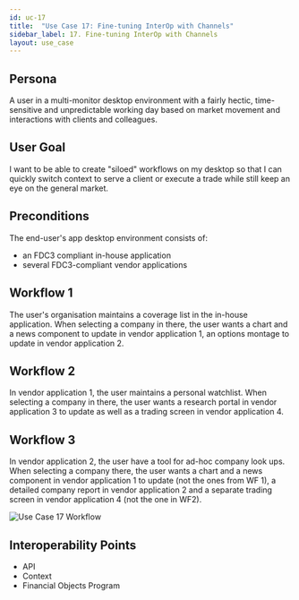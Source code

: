 ```yaml
---
id: uc-17
title:  "Use Case 17: Fine-tuning InterOp with Channels"
sidebar_label: 17. Fine-tuning InterOp with Channels
layout: use_case
---
```


## Persona
A user in a multi-monitor desktop environment with a fairly hectic, time-sensitive and unpredictable working day based on market movement and interactions with clients and colleagues.

## User Goal
I want to be able to create "siloed" workflows on my desktop so that I can quickly switch context to serve a client or execute a trade while still keep an eye on the general market.

## Preconditions
The end-user's app desktop environment consists of:
- an FDC3 compliant in-house application
- several FDC3-compliant vendor applications

## Workflow 1
The user's organisation maintains a coverage list in the in-house application. When selecting a company in there, the user wants a chart and a news component to update in vendor application 1, an options montage to update in vendor application 2.

## Workflow 2
In vendor application 1, the user maintains a personal watchlist. When selecting a company in there, the user wants a research portal in vendor application 3 to update as well as a trading screen in vendor application 4.

## Workflow 3
In vendor application 2, the user have a tool for ad-hoc company look ups. When selecting a company there, the user wants a chart and a news component in vendor application 1 to update (not the ones from WF 1), a detailed company report in vendor application 2 and a separate trading screen in vendor application 4 (not the one in WF2).

![Use Case 17 Workflow](assets/uc17.png)

## Interoperability Points
- API
- Context
- Financial Objects Program
